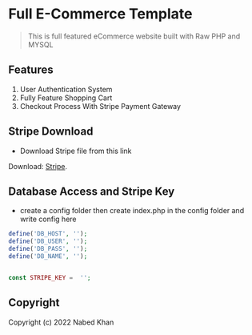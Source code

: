 # Full E-Commerce Template

> This is full featured eCommerce website built with Raw PHP and MYSQL

## Features

1. User Authentication System
2. Fully Feature Shopping Cart
3. Checkout Process With Stripe Payment Gateway

## Stripe Download

- Download Stripe file from this link

Download: [Stripe](https://github.com/stripe/stripe-php/releases).

## Database Access and Stripe Key

- create a config folder then create index.php in the config folder and write config here

```php
define('DB_HOST', '');
define('DB_USER', '');
define('DB_PASS', '');
define('DB_NAME', '');


const STRIPE_KEY =  '';

```

## Copyright

Copyright (c) 2022 Nabed Khan
